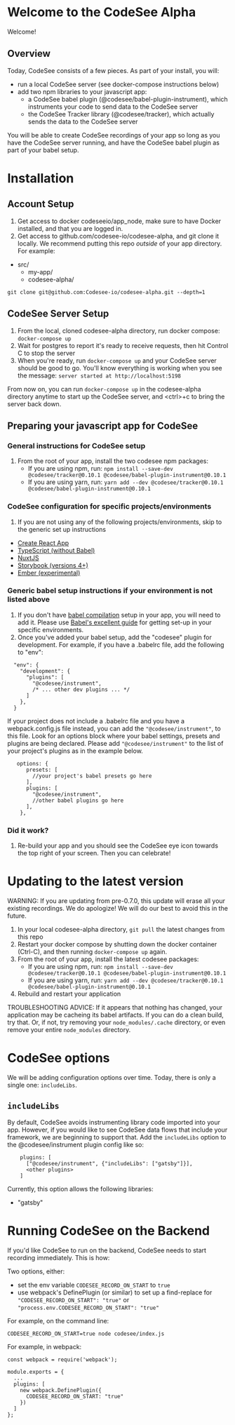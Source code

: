 # Welcome to the CodeSee Alpha
Welcome!

## Overview
Today, CodeSee consists of a few pieces. As part of your install, you will:

* run a local CodeSee server (see docker-compose instructions below)
* add two npm libraries to your javascript app:
  * a CodeSee babel plugin (@codesee/babel-plugin-instrument), which instruments your code to send data to the CodeSee server
  * the CodeSee Tracker library (@codesee/tracker), which actually sends the data to the CodeSee server
  
You will be able to create CodeSee recordings of your app so long as you have the CodeSee server running, and have the CodeSee babel plugin as part of your babel setup.

# Installation
## Account Setup
1. Get access to docker codeseeio/app_node, make sure to have Docker installed, and that you are logged in.
1. Get access to github.com/codesee-io/codesee-alpha, and git clone it locally. We recommend putting this repo *outside* of your app directory. For example:

- src/
  - my-app/
  - codesee-alpha/

```
git clone git@github.com:Codesee-io/codesee-alpha.git --depth=1
```

## CodeSee Server Setup
1. From the local, cloned codesee-alpha directory, run docker compose:
   `docker-compose up`
1. Wait for postgres to report it's ready to receive requests, then hit Control C to stop the server
1. When you're ready, run `docker-compose up` and your CodeSee server should be good to go. You'll know everything is working when you see the message: `server started at http://localhost:5198`

From now on, you can run `docker-compose up` in the codesee-alpha directory anytime to start up the CodeSee server, and \<ctrl\>+c to bring the server back down.



## Preparing your javascript app for CodeSee
### General instructions for CodeSee setup
1. From the root of your app, install the two codesee npm packages:
   - If you are using npm, run: `npm install --save-dev @codesee/tracker@0.10.1 @codesee/babel-plugin-instrument@0.10.1`
   - If you are using yarn, run: `yarn add --dev @codesee/tracker@0.10.1 @codesee/babel-plugin-instrument@0.10.1`


### CodeSee configuration for specific projects/environments
1. If you are not using any of the following projects/environments, skip to the generic set up instructions
* [Create React App](create-react-app/README.md)
* [TypeScript (without Babel)](typescript/README.md)
* [NuxtJS](nuxt/README.md)
* [Storybook (versions 4+)](storybook/README.md)
* [Ember (experimental)](ember/README.md)

### Generic babel setup instructions if your environment is not listed above
1. If you don't have [babel compilation](https://babeljs.io/) setup in your app, you will need to add it. Please use [Babel's excellent guide](https://babeljs.io/setup) for getting set-up in your specific environments.
1. Once you've added your babel setup, add the "codesee" plugin for development. For example, if you have a .babelrc file, add the following to "env":
```
  "env": {
    "development": {
      "plugins": [
        "@codesee/instrument",
        /* ... other dev plugins ... */
      ]
    },
  }
```
If your project does not include a .babelrc file and you have a webpack.config.js file instead, you can add the `"@codesee/instrument"`, to this file. Look for an options block where your babel settings, presets and plugins are being declared. Please add `"@codesee/instrument"` to the list of your project's plugins as in the example below.

```
   options: {
      presets: [
        //your project's babel presets go here
      ],
      plugins: [
        "@codesee/instrument",
        //other babel plugins go here
      ],
    },
```


### Did it work?
1. Re-build your app and you should see the CodeSee eye icon towards the top right of your screen. Then you can celebrate!

# Updating to the latest version
WARNING: If you are updating from pre-0.7.0, this update will erase all your existing recordings. We do apologize! We will do our best to avoid this in the future.

1. In your local codesee-alpha directory, `git pull` the latest changes from this repo
1. Restart your docker compose by shutting down the docker container (Ctrl-C), and then running `docker-compose up` again.
1. From the root of your app, install the latest codesee packages:
   - If you are using npm, run: `npm install --save-dev @codesee/tracker@0.10.1 @codesee/babel-plugin-instrument@0.10.1`
   - If you are using yarn, run: `yarn add --dev @codesee/tracker@0.10.1 @codesee/babel-plugin-instrument@0.10.1`
1. Rebuild and restart your application

TROUBLESHOOTING ADVICE: If it appears that nothing has changed, your application may be cacheing its babel artifacts. If you can do a clean build, try that. Or, if not, try removing your `node_modules/.cache` directory, or even remove your entire `node_modules` directory.


# CodeSee options
We will be adding configuration options over time. Today, there is only a single one: `includeLibs`. 

## `includeLibs`
By default, CodeSee avoids instrumenting library code imported into your app. However, if you would like to see CodeSee data flows that include your framework, we are beginning to support that. Add the `includeLibs` option to the @codesee/instrument plugin config like so:

```
    plugins: [
      ["@codesee/instrument", {"includeLibs": ["gatsby"]}],
      <other plugins>
    ]
```

Currently, this option allows the following libraries:
- "gatsby"



# Running CodeSee on the Backend
If you'd like CodeSee to run on the backend, CodeSee needs to start recording immediately. This is how:

Two options, either:
 - set the env variable `CODESEE_RECORD_ON_START` to `true`
 - use webpack's DefinePlugin (or similar) to set up a find-replace for `"CODESEE_RECORD_ON_START": "true"` or `"process.env.CODESEE_RECORD_ON_START": "true"`

For example, on the command line:

`CODESEE_RECORD_ON_START=true node codesee/index.js`

For example, in webpack:

```
const webpack = require('webpack');

module.exports = {
  ...
  plugins: [
    new webpack.DefinePlugin({
      CODESEE_RECORD_ON_START: "true"
    })
  ]
};
```
